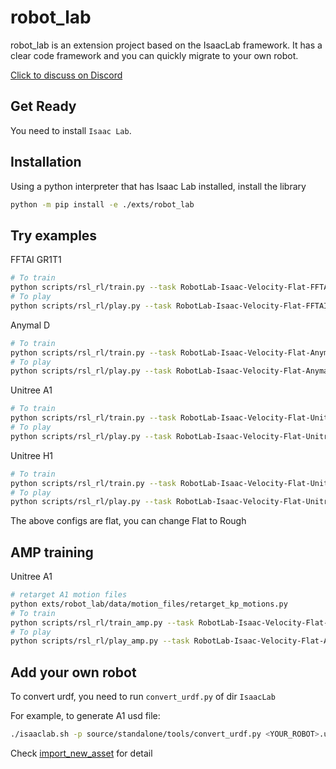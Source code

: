 # robot_lab

robot_lab is an extension project based on the IsaacLab framework. It has a clear code framework and you can quickly migrate to your own robot.

[Click to discuss on Discord](https://discord.gg/vmVjkhVugU)

## Get Ready

You need to install `Isaac Lab`.

## Installation

Using a python interpreter that has Isaac Lab installed, install the library

```bash
python -m pip install -e ./exts/robot_lab
```

## Try examples

FFTAI GR1T1

```bash
# To train
python scripts/rsl_rl/train.py --task RobotLab-Isaac-Velocity-Flat-FFTAI-GR1T1-v0 --headless
# To play
python scripts/rsl_rl/play.py --task RobotLab-Isaac-Velocity-Flat-FFTAI-GR1T1-v0
```

Anymal D

```bash
# To train
python scripts/rsl_rl/train.py --task RobotLab-Isaac-Velocity-Flat-Anymal-D-v0 --headless
# To play
python scripts/rsl_rl/play.py --task RobotLab-Isaac-Velocity-Flat-Anymal-D-v0
```

Unitree A1

```bash
# To train
python scripts/rsl_rl/train.py --task RobotLab-Isaac-Velocity-Flat-Unitree-A1-v0 --headless
# To play
python scripts/rsl_rl/play.py --task RobotLab-Isaac-Velocity-Flat-Unitree-A1-v0
```

Unitree H1

```bash
# To train
python scripts/rsl_rl/train.py --task RobotLab-Isaac-Velocity-Flat-Unitree-H1-v0 --headless
# To play
python scripts/rsl_rl/play.py --task RobotLab-Isaac-Velocity-Flat-Unitree-H1-v0
```

The above configs are flat, you can change Flat to Rough

## AMP training

Unitree A1

```bash
# retarget A1 motion files
python exts/robot_lab/data/motion_files/retarget_kp_motions.py
# To train
python scripts/rsl_rl/train_amp.py --task RobotLab-Isaac-Velocity-Flat-Amp-Unitree-A1-v0 --headless
# To play
python scripts/rsl_rl/play_amp.py --task RobotLab-Isaac-Velocity-Flat-Amp-Unitree-A1-v0
```

## Add your own robot

To convert urdf, you need to run `convert_urdf.py` of dir `IsaacLab`

For example, to generate A1 usd file:

```bash
./isaaclab.sh -p source/standalone/tools/convert_urdf.py <YOUR_ROBOT>.urdf source/extensions/omni.isaac.lab_assets/data/Robots/<YOUR_ROBOT>/<YOUR_ROBOT>.usd --merge-join
```

Check [import_new_asset](https://docs.robotsfan.com/isaaclab/source/how-to/import_new_asset.html) for detail
